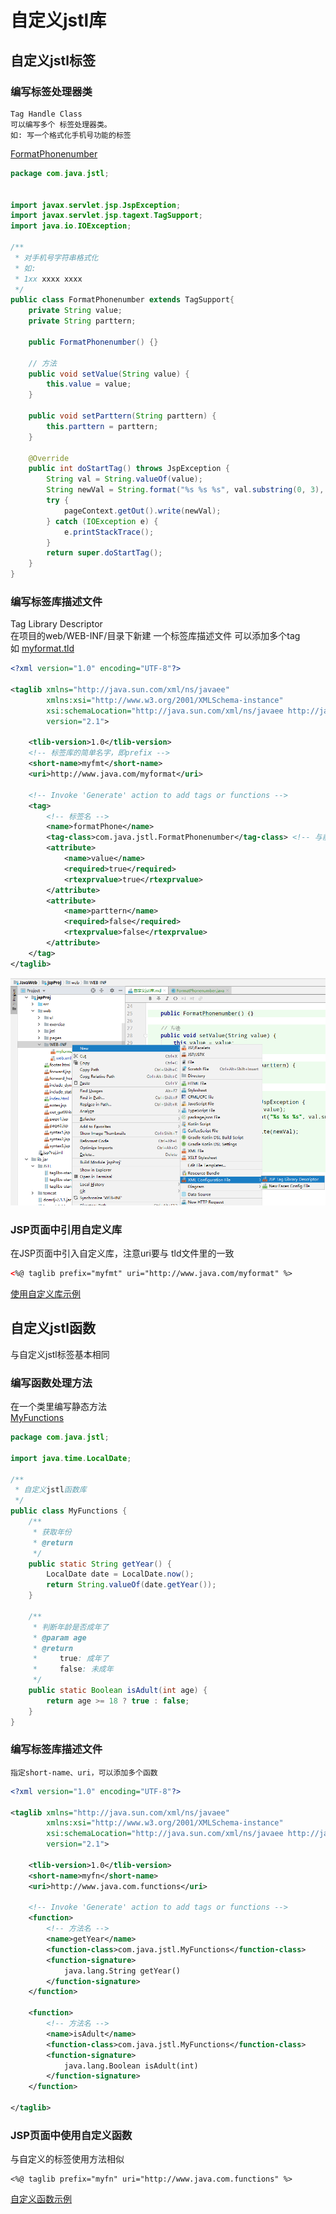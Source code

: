 自定义jstl库
==


## 自定义jstl标签
### 编写标签处理器类
```text
Tag Handle Class
可以编写多个 标签处理器类。    
如: 写一个格式化手机号功能的标签
```
[FormatPhonenumber](../jspProj/src/com/java/jstl/FormatPhonenumber.java)

```java
package com.java.jstl;


import javax.servlet.jsp.JspException;
import javax.servlet.jsp.tagext.TagSupport;
import java.io.IOException;

/**
 * 对手机号字符串格式化
 * 如:
 * 1xx xxxx xxxx
 */
public class FormatPhonenumber extends TagSupport{
    private String value;
    private String parttern;

    public FormatPhonenumber() {}

    // 方法
    public void setValue(String value) {
        this.value = value;
    }

    public void setParttern(String parttern) {
        this.parttern = parttern;
    }

    @Override
    public int doStartTag() throws JspException {
        String val = String.valueOf(value);
        String newVal = String.format("%s %s %s", val.substring(0, 3), val.substring(3, 7), val.substring(7));
        try {
            pageContext.getOut().write(newVal);
        } catch (IOException e) {
            e.printStackTrace();
        }
        return super.doStartTag();
    }
}
```


### 编写标签库描述文件
Tag Library Descriptor  
在项目的web/WEB-INF/目录下新建 一个标签库描述文件
可以添加多个tag  
如 [myformat.tld](../jspProj/web/WEB-INF/myformat.tld)
```xml
<?xml version="1.0" encoding="UTF-8"?>

<taglib xmlns="http://java.sun.com/xml/ns/javaee"
        xmlns:xsi="http://www.w3.org/2001/XMLSchema-instance"
        xsi:schemaLocation="http://java.sun.com/xml/ns/javaee http://java.sun.com/xml/ns/javaee/web-jsptaglibrary_2_1.xsd"
        version="2.1">

    <tlib-version>1.0</tlib-version>
    <!-- 标签库的简单名字，即prefix -->
    <short-name>myfmt</short-name>
    <uri>http://www.java.com/myformat</uri>

    <!-- Invoke 'Generate' action to add tags or functions -->
    <tag>
        <!-- 标签名 -->
        <name>formatPhone</name>
        <tag-class>com.java.jstl.FormatPhonenumber</tag-class> <!-- 与前面写的标签处理器类关联 -->
        <attribute>
            <name>value</name>
            <required>true</required>
            <rtexprvalue>true</rtexprvalue>
        </attribute>
        <attribute>
            <name>parttern</name>
            <required>false</required>
            <rtexprvalue>false</rtexprvalue>
        </attribute>
    </tag>
</taglib>
```

![](../images/jsp/tld.png)

### JSP页面中引用自定义库
在JSP页面中引入自定义库，注意uri要与 tld文件里的一致
```xml
<%@ taglib prefix="myfmt" uri="http://www.java.com/myformat" %>
```

[使用自定义库示例](../jspProj/web/jstl/custom/my_format.jsp)

## 自定义jstl函数
与自定义jstl标签基本相同

### 编写函数处理方法
在一个类里编写静态方法  
[MyFunctions](../jspProj/src/com/java/jstl/MyFunctions.java)
```java
package com.java.jstl;

import java.time.LocalDate;

/**
 * 自定义jstl函数库
 */
public class MyFunctions {
    /**
     * 获取年份
     * @return
     */
    public static String getYear() {
        LocalDate date = LocalDate.now();
        return String.valueOf(date.getYear());
    }

    /**
     * 判断年龄是否成年了
     * @param age
     * @return
     *     true: 成年了
     *     false: 未成年
     */
    public static Boolean isAdult(int age) {
        return age >= 18 ? true : false;
    }
}

```



### 编写标签库描述文件
```text
指定short-name、uri，可以添加多个函数
```
```xml
<?xml version="1.0" encoding="UTF-8"?>

<taglib xmlns="http://java.sun.com/xml/ns/javaee"
        xmlns:xsi="http://www.w3.org/2001/XMLSchema-instance"
        xsi:schemaLocation="http://java.sun.com/xml/ns/javaee http://java.sun.com/xml/ns/javaee/web-jsptaglibrary_2_1.xsd"
        version="2.1">

    <tlib-version>1.0</tlib-version>
    <short-name>myfn</short-name>
    <uri>http://www.java.com.functions</uri>

    <!-- Invoke 'Generate' action to add tags or functions -->
    <function>
        <!-- 方法名 -->
        <name>getYear</name>
        <function-class>com.java.jstl.MyFunctions</function-class>
        <function-signature>
            java.lang.String getYear()
        </function-signature>
    </function>

    <function>
        <!-- 方法名 -->
        <name>isAdult</name>
        <function-class>com.java.jstl.MyFunctions</function-class>
        <function-signature>
            java.lang.Boolean isAdult(int)
        </function-signature>
    </function>

</taglib>
```

### JSP页面中使用自定义函数
与自定义的标签使用方法相似   
```text
<%@ taglib prefix="myfn" uri="http://www.java.com.functions" %>
```

[自定义函数示例](../jspProj/web/jstl/custom/my_functions.jsp)
